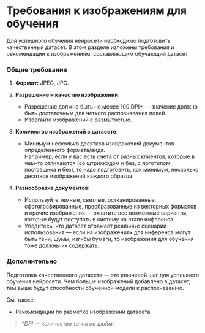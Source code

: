 # Требования к изображениям для обучения 

Для успешного обучения нейросети необходимо подготовить качественный датасет. В этом разделе изложены требования и рекомендации к изображениям, составляющим обучающий датасет.

### Общие требования

1. **Формат:** JPEG, JPG.
2. **Разрешение и качество изображений**:
   - Разрешение должно быть не менее 100 DPI\* — значение должно быть достаточным для четкого распознавания полей.
   - Избегайте изображений с размытостью.

1. **Количество изображений в датасете**:
    - Минимум несколько десятков изображений документов определенного формата/вида.\
    Например, если у вас есть счета от разных клиентов, которые в чем-то отличаются (со штрихкодом и без, с логотипом поставщика и без), то надо подготовить, как минимум, несколько десятков изображений каждого образца.

1. **Разнообразие документов**:
   - Используйте темные, светлые, остканированные, сфотографированные, преобразованные из векторных форматов и прочие изображения — охватите все возможные варианты, которые будут поступать в систему на этапе инференса.
   - Убедитесь, что датасет отражает реальные сценарии использования — если на изображениях для инференса могут быть тени, шумы, изгибы бумаги, то изображения для обучения тоже должны их содержать.


### Дополнительно

Подготовка качественного датасета — это ключевой шаг для успешного обучения нейросети. Чем больше изображений добавлено в датасет, тем выше будут способности обученной модели к распознаванию. 

См. также:
- Рекомендации по разметке изображений датасета.


> \**DPI — количество точек на дюйм.*
